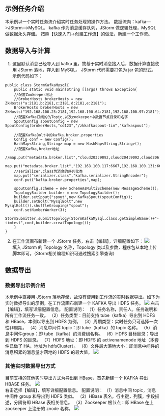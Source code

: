## 示例任务介绍 ##
本示例以一个实时任务流介绍实时任务处理的操作方法。
数据流向：kafka—>JStorm—>MySQL。
kafka 作为消息缓存队列，JStorm 做逻辑处理，MySQL 做数据永久存储。
按照【快速入门->创建工作流】的做法，新建一个工作流。

## 数据导入与计算 ##
1. 这里默认消息已经导入到 kafka 里，故基于实时消息接入后，数据计算直接使用 JStorm 落地，存入到 MySQL。
JStorm 代码需要打包为 jar 包的形式，示例代码如下：
```
public class StormKafkaMysql{
	public static void main(String []args) throws Exception{
	//配置Zookeeper地址
	//BrokerHosts brokerHosts = new ZkHosts("a:2181,b:2181,c:2181,d:2181,e:2181");
	BrokerHosts brokerHosts = new ZkHosts("192.168.100.25:2181,192.168.100.64:2181,192.168.100.97:2181");
	//配置Kafka订阅的的Topic,以及zookeeper中数据节点目录和名字
	SpoutConfig spoutConfig = new SpoutConfig(brokerHosts,"cd123","/zkkafkaspout-tim","kafkaspout");

	//配置KafkaBolt中的kafka.broker.properties
	Config conf = new Config();
	HashMap<String,String> map = new HashMap<String,String>();
	//配置Kafka,broker地址	
	//map.put("metadata.broker.list","cloud203:9092,cloud204:9092,cloud206:9092,cloud207:9092,cloud208:9092")
	map.put("metadata.broker.list","192.168.100.117:6667,192.168.100.131:6667,192.168.100.159:6667,192.168.100.166:6667")
	//serializer.class为消息的序列化类
	map.put("serializer.class","kafka.serializer.StringEncoder");
	conf.put("kafka.broker.properties",map);

	spoutConfig.scheme = new SchemeAsMultiScheme(new MessageScheme());
	TopologyBuilder builder = new TopologyBuilder();
	builder.setSpout("spout",new KafkaSpout(spoutConfig));
	builder.setBolt("MysqlBolt",new MysqlBolt()).shuffleGrouping("spout");
	conf.setNumberWorker(3);
	StormSubmitter.submitTopology(StormKafkaMysql.class.getSimpleName()+"-timtest",conf,builder.creatTopology());
	}
}
```

2. 在工作流画布新建一个 JStorm 任务，右击【编辑】，详细配置如下：
![](https://mc.qcloudimg.com/static/img/09dc3ff2b51470130a252c15f52df70a/image.png)   
填入 JStorm 的 Topology 名称，Topology 类以及参数，程序包从本地上传脚本即可。（Storm相关编程知识可通过搜索引擎查询）

## 数据导出 ##
### 数据导出示例介绍
本示例中直接用 JStorm 落地存储，故没有使用到工作流的实时数据导出。如下为实时数据导出的示例，在工作流画布新建一个 KAFKA 导出 HDFS 任务。
![](https://mc.qcloudimg.com/static/img/6806835b5330e4b3c18d61d2de4fdb76/image.png) 
右击【编辑】，填写详细配置信息。
配置说明：
（1）任务名称，责任人，任务说明和所有工作流任务一致。
（2）任务类型：目前支持 tube（kafka）导出到 HDFS 和 HBase，本例以导出到 HDFS 为例。
（3）周期类型：实时任务只可选择一次性非周期。
（4）消息中间件 topic：即 tube（kafka）的 topic 名称。
（5）消息中间件group：即 tube（kafka）的消费组名称。
（6）HDFS 目标目录：导出到 HDFS 的目录。
（7）HDFS 地址：即 HDFS 的 activenamenode 地址（本套件已做了 HA，地址为 hdfsCluster）。
（8）文件最大落地大小：即消息中间件的消息积累的消息量才落地的 HDFS 的最大值。
![](https://mc.qcloudimg.com/static/img/e01aa69cf22575a6c676d146d4b82b76/image.png)

### 其他实时数据导出方式
目前支持的其他实时导出方式为导出到 HBase，首先新建一个 KAFKA 导出 HBASE 任务。
![](https://mc.qcloudimg.com/static/img/fff75859fbfcc81b1da22fa519a7fadf/image.png)   
右击选择【编辑】，填写详细配置信息。
配置说明：
（1）消息中间 topic，消息中间件 group 和导出到 HDFS 类似。
（2）HBase 表名，行主键，列簇，字段描述，分隔符即 HBase 表相关信息。
（3）Zookeeper 根节点：即 HBase 在上 zookeeper 上注册的 znode 名称。
![](https://mc.qcloudimg.com/static/img/28faa8569913dba1e22cc6ecdcda095c/image.png)

